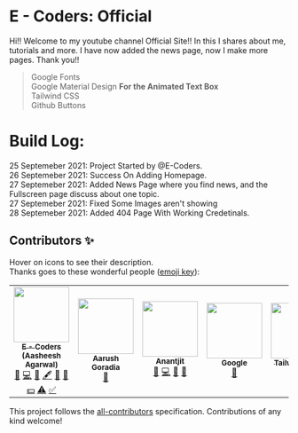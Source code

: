 # E - Coders: Official
<!-- ALL-CONTRIBUTORS-BADGE:START - Do not remove or modify this section -->

<!-- ALL-CONTRIBUTORS-BADGE:END -->
Hi!! Welcome to my youtube channel Official Site!! In this I shares about me, tutorials and more. I have now added the news page, now I make more pages. Thank you!!
> Google Fonts<BR>
> Google Material Design **For the Animated Text Box**<br>
> Tailwind CSS<br>
> Github Buttons

# Build Log:
  25 Septemeber 2021: Project Started by @E-Coders.<br>
  26 Septemeber 2021: Success On Adding Homepage.<br>
  27 Septemeber 2021: Added News Page where you find news, and the Fullscreen page discuss about one topic.<br>
  27 Septemeber 2021: Fixed Some Images aren't showing<br>
  28 Septemeber 2021: Added 404 Page With Working Credetinals.

## Contributors ✨

Hover on icons to see their description.<br>
Thanks goes to these wonderful people ([emoji key](https://allcontributors.org/docs/en/emoji-key)):

<!-- ALL-CONTRIBUTORS-LIST:START - Do not remove or modify this section -->
<!-- prettier-ignore-start -->
<!-- markdownlint-disable -->
<table>
  <tr>
    <td align="center"><a href="https://github.com/e-coders"><img src="https://avatars.githubusercontent.com/u/83082760?v=4?s=100" width="100px;" alt=""/><br /><sub><b>E - Coders (Aasheesh Agarwal)</b></sub></a><br /><a href="#ideas-e-coders" title="Ideas, Planning, & Feedback">🤔</a> <a href="https://github.com/E-Coders-Official/e-coders-official.github.io/commits?author=e-coders" title="Code">💻</a> <a href="https://github.com/E-Coders-Official/e-coders-official.github.io/issues?q=author%3Ae-coders" title="Bug reports">🐛</a> <a href="#content-e-coders" title="Content">🖋</a> <a href="#data-e-coders" title="Data">🔣</a> <a href="#design-e-coders" title="Design">🎨</a> <a href="#financial-e-coders" title="Financial">💵</a> <a href="https://github.com/E-Coders-Official/e-coders-official.github.io/commits?author=e-coders" title="Tests">⚠️</a> <a href="#tutorial-e-coders" title="Tutorials">✅</a></td>
    <td align="center"><a href="https://codepen.io/Super45coder59"><img src="https://avatars.githubusercontent.com/u/80135238?v=4?s=100" width="100px;" alt=""/><br /><sub><b>Aarush Goradia</b></sub></a><br /><a href="#ideas-Super45coder" title="Ideas, Planning, & Feedback">🤔</a></td>
    <td align="center"><a href="http://anantjit.whjr.site"><img src="https://avatars.githubusercontent.com/u/74092334?v=4?s=100" width="100px;" alt=""/><br /><sub><b>Anantjit</b></sub></a><br /><a href="#ideas-Genius398" title="Ideas, Planning, & Feedback">🤔</a> <a href="https://github.com/E-Coders-Official/e-coders-official.github.io/commits?author=Genius398" title="Code">💻</a> <a href="https://github.com/E-Coders-Official/e-coders-official.github.io/issues?q=author%3AGenius398" title="Bug reports">🐛</a> <a href="https://github.com/E-Coders-Official/e-coders-official.github.io/commits?author=Genius398" title="Documentation">📖</a></td>
    <td align="center"><a href="https://opensource.google/"><img src="https://avatars.githubusercontent.com/u/1342004?v=4?s=100" width="100px;" alt=""/><br /><sub><b>Google</b></sub></a><br /><a href="#design-Google" title="Design">🎨</a></td>
    <td align="center"><a href="http://tailwindcss.com"><img src="https://avatars.githubusercontent.com/u/67109815?v=4?s=100" width="100px;" alt=""/><br /><sub><b>Tailwind Labs</b></sub></a><br /><a href="#design-Tailwindlabs" title="Design">🎨</a></td>
    <td align="center"><a href="https://allcontributors.org"><img src="https://avatars.githubusercontent.com/u/46410174?v=4?s=100" width="100px;" alt=""/><br /><sub><b>All Contributors</b></sub></a><br /><a href="https://github.com/E-Coders-Official/e-coders-official.github.io/commits?author=all-contributors" title="Code">💻</a></td>
<!--     <td align="center"><a href="https://github.com/buunguyen"><img src="https://avatars.githubusercontent.com/u/406631?v=4?s=100" width="100px;" alt=""/><br /><sub><b>Buu Nguyen</b></sub></a><br /><a href="#design-buunguyen" title="Design">🎨</a> <a href="https://github.com/E-Coders-Official/e-coders-official.github.io/commits?author=buunguyen" title="Code">💻</a> <a href="https://github.com/E-Coders-Official/e-coders-official.github.io/issues?q=author%3Abuunguyen" title="Bug reports">🐛</a></td>-->
  </tr>
</table>

<!-- markdownlint-restore -->
<!-- prettier-ignore-end -->

<!-- ALL-CONTRIBUTORS-LIST:END -->

This project follows the [all-contributors](https://github.com/all-contributors/all-contributors) specification. Contributions of any kind welcome!
